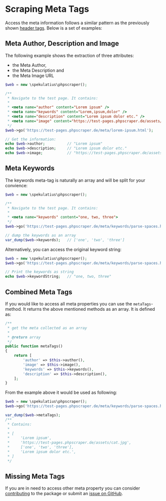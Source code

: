 # Scraping Meta Tags

Access the meta information follows a similar pattern as the previously shown [header tags](/examples/scrape-header-tags). Below is a set of examples:


## Meta Author, Description and Image

The following example shows the extraction of three attributes:

- the Meta Author,
- the Meta Description and
- the Meta Image URL

```php
$web = new \spekulatius\phpscraper();

/**
 * Navigate to the test page. It contains:
 *
 * <meta name="author" content="Lorem ipsum" />
 * <meta name="keywords" content="Lorem,ipsum,dolor" />
 * <meta name="description" content="Lorem ipsum dolor etc." />
 * <meta name="image" content="https://test-pages.phpscraper.de/assets/cat.jpg" />
 */
$web->go('https://test-pages.phpscraper.de/meta/lorem-ipsum.html');

// Get the information:
echo $web->author;          // "Lorem ipsum"
echo $web->description;     // "Lorem ipsum dolor etc."
echo $web->image;           // "https://test-pages.phpscraper.de/assets/cat.jpg"
```


## Meta Keywords

The keywords meta-tag is naturally an array and will be split for your convience:

```php
$web = new \spekulatius\phpscraper();

/**
 * Navigate to the test page. It contains:
 *
 * <meta name="keywords" content="one, two, three">
 */
$web->go('https://test-pages.phpscraper.de/meta/keywords/parse-spaces.html');

// dump the keywords as an array
var_dump($web->keywords);   // ['one', 'two', 'three']
```

Alternatively, you can access the original keyword string:

```php
$web = new \spekulatius\phpscraper();
$web->go('https://test-pages.phpscraper.de/meta/keywords/parse-spaces.html');

// Print the keywords as string
echo $web->keywordString;   // "one, two, three"
```


## Combined Meta Tags

If you would like to access all meta properties you can use the `metaTags`-method. It returns the above mentioned methods as an array. It is defined as:

```php
/**
 * get the meta collected as an array
 *
 * @return array
 */
public function metaTags()
{
    return [
        'author' => $this->author(),
        'image' => $this->image(),
        'keywords' => $this->keywords(),
        'description' => $this->description(),
    ];
}
```

From the example above it would be used as following:

```php
$web = new \spekulatius\phpscraper();
$web->go('https://test-pages.phpscraper.de/meta/keywords/parse-spaces.html');

var_dump($web->metaTags);
/**
 * Contains:
 *
 * [
 *     'Lorem ipsum',
 *     'https://test-pages.phpscraper.de/assets/cat.jpg',
 *     ['one', 'two', 'three'],
 *     'Lorem ipsum dolor etc.',
 * ]
 */
```


## Missing Meta Tags

If you are in need to access other meta property you can consider [contributing](contributing) to the package or submit an [issue on GitHub](https://github.com/spekulatius/phpscraper/issues).
